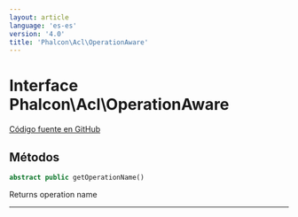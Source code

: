 ```yaml
---
layout: article
language: 'es-es'
version: '4.0'
title: 'Phalcon\Acl\OperationAware'
---
```

# Interface **Phalcon\Acl\OperationAware**

<a href="https://github.com/phalcon/cphalcon/tree/v4.0.0/phalcon/acl/operationaware.zep" class="btn btn-default btn-sm">Código fuente en GitHub</a>

## Métodos

```php
abstract public getOperationName()
```

Returns operation name

* * *